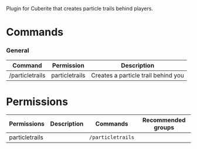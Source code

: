 Plugin for Cuberite that creates particle trails behind players.

# Commands

### General
| Command | Permission | Description |
| ------- | ---------- | ----------- |
|/particletrails | particletrails | Creates a particle trail behind you|



# Permissions
| Permissions | Description | Commands | Recommended groups |
| ----------- | ----------- | -------- | ------------------ |
| particletrails |  | `/particletrails` |  |
